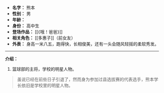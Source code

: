 
- **名字：** 熊本
- **性别：** 男
- **年龄：** 
- **身份：** 高中生
- **登场作品：** [[《哦！爸爸》]]
- **相关角色：** [[多惠子]]（前女友）
- **外表：** 身高一米八五，跑得快，长相俊美，还有一头会随风轻摇的柔软秀发。

---

**介绍：** 

1. 篮球部的主将，学校的明星人物。

> 虽说已经在前些日子引退了，然而身为参加过县选拔赛的代表选手，熊本学长依旧是学校里的明星人物。